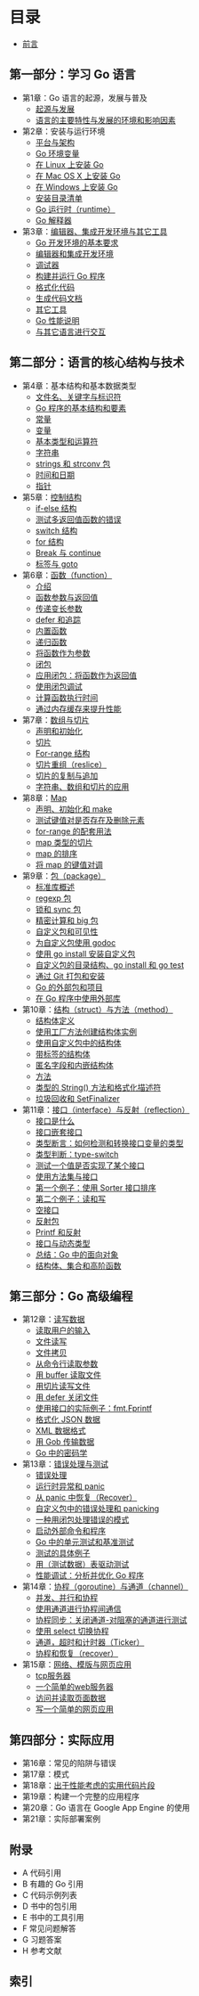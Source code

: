# 目录
- [前言](preface.md)

## 第一部分：学习 Go 语言

- 第1章：Go 语言的起源，发展与普及
	*   [起源与发展](01.1.md)
	*   [语言的主要特性与发展的环境和影响因素](01.2.md)
- 第2章：安装与运行环境
	*   [平台与架构](02.1.md)
	*   [Go 环境变量](02.2.md)
	*   [在 Linux 上安装 Go](02.3.md)
	*   [在 Mac OS X 上安装 Go](02.4.md)
	*   [在 Windows 上安装 Go](02.5.md)
	*   [安装目录清单](02.6.md)
	*   [Go 运行时（runtime）](02.7.md)
	*   [Go 解释器](02.8.md)
- 第3章：[编辑器、集成开发环境与其它工具](03.0.md)
	*   [Go 开发环境的基本要求](03.1.md)
	*   [编辑器和集成开发环境](03.2.md)
	*   [调试器](03.3.md)
	*   [构建并运行 Go 程序](03.4.md)
	*   [格式化代码](03.5.md)
	*   [生成代码文档](03.6.md)
	*   [其它工具](03.7.md)
	*   [Go 性能说明](03.8.md)
	*   [与其它语言进行交互](03.9.md)

## 第二部分：语言的核心结构与技术

- 第4章：基本结构和基本数据类型
	*   [文件名、关键字与标识符](04.1.md)
	*   [Go 程序的基本结构和要素](04.2.md)
	*   [常量](04.3.md)
	*   [变量](04.4.md)
	*   [基本类型和运算符](04.5.md)
	*   [字符串](04.6.md)
	*   [strings 和 strconv 包](04.7.md)
	*   [时间和日期](04.8.md)
	*   [指针](04.9.md)
- 第5章：[控制结构](05.0.md)
	*   [if-else 结构](05.1.md)
	*   [测试多返回值函数的错误](05.2.md)
	*   [switch 结构](05.3.md)
	*   [for 结构](05.4.md)
	*   [Break 与 continue](05.5.md)
	*   [标签与 goto](05.6.md)
- 第6章：[函数（function）](06.0.md)
	*   [介绍](06.1.md)
	*   [函数参数与返回值](06.2.md)
	*   [传递变长参数](06.3.md)
	*   [defer 和追踪](06.4.md)
	*   [内置函数](06.5.md)
	*   [递归函数](06.6.md)
	*   [将函数作为参数](06.7.md)
	*   [闭包](06.8.md)
	*   [应用闭包：将函数作为返回值](06.9.md)
	*   [使用闭包调试](06.10.md)
	*   [计算函数执行时间](06.11.md)
	*   [通过内存缓存来提升性能](06.12.md)
- 第7章：[数组与切片](07.0.md)
	*   [声明和初始化](07.1.md)
	*   [切片](07.2.md)
	*   [For-range 结构](07.3.md)
	*   [切片重组（reslice）](07.4.md)
	*   [切片的复制与追加](07.5.md)
	*   [字符串、数组和切片的应用](07.6.md)
- 第8章：[Map](08.0.md)
	*   [声明、初始化和 make](08.1.md)
	*   [测试键值对是否存在及删除元素](08.2.md)
	*   [for-range 的配套用法](08.3.md)
	*   [map 类型的切片](08.4.md)
	*   [map 的排序](08.5.md)
	*   [将 map 的键值对调](08.6.md)
- 第9章：[包（package）](09.0.md)
	*   [标准库概述](09.1.md)
	*   [regexp 包](09.2.md)
	*   [锁和 sync 包](09.3.md)
	*   [精密计算和 big 包](09.4.md)
	*   [自定义包和可见性](09.5.md)
	*   [为自定义包使用 godoc](09.6.md)
	*   [使用 go install 安装自定义包](09.7.md)
	*   [自定义包的目录结构、go install 和 go test](09.8.md)
	*   [通过 Git 打包和安装](09.9.md)
	*   [Go 的外部包和项目](09.10.md)
	*   [在 Go 程序中使用外部库](09.11.md)
- 第10章：[结构（struct）与方法（method）](10.0.md)
    *   [结构体定义](10.1.md)
    *   [使用工厂方法创建结构体实例](10.2.md)
    *   [使用自定义包中的结构体](10.3.md)
    *   [带标签的结构体](10.4.md)
    *   [匿名字段和内嵌结构体](10.5.md)
    *   [方法](10.6.md)
    *   [类型的 String() 方法和格式化描述符](10.7.md)
    *   [垃圾回收和 SetFinalizer](10.8.md)
- 第11章：[接口（interface）与反射（reflection）](11.0.md)
    *   [接口是什么](11.1.md)
    *   [接口嵌套接口](11.2.md)
    *   [类型断言：如何检测和转换接口变量的类型](11.3.md)
    *   [类型判断：type-switch](11.4.md)
    *   [测试一个值是否实现了某个接口](11.5.md)
    *   [使用方法集与接口](11.6.md)
    *   [第一个例子：使用 Sorter 接口排序](11.7.md)
    *   [第二个例子：读和写](11.8.md)
    *   [空接口](11.9.md)
    *   [反射包](11.10.md)
    *   [Printf 和反射](11.11.md)
    *   [接口与动态类型](11.12.md)
    *   [总结：Go 中的面向对象](11.13.md)
    *   [结构体、集合和高阶函数](11.14.md)

## 第三部分：Go 高级编程

- 第12章：[读写数据](12.0.md)
    *   [读取用户的输入](12.1.md)
    *   [文件读写](12.2.md)
    *   [文件拷贝](12.3.md)
    *   [从命令行读取参数](12.4.md)
    *   [用 buffer 读取文件](12.5.md)
    *   [用切片读写文件](12.6.md)
    *   [用 defer 关闭文件](12.7.md)
    *   [使用接口的实际例子：fmt.Fprintf](12.8.md)
    *   [格式化 JSON 数据](12.9.md)
    *   [XML 数据格式](12.10.md)
    *   [用 Gob 传输数据](12.11.md)
    *   [Go 中的密码学](12.12.md)
- 第13章：[错误处理与测试](13.0.md)
    *   [错误处理](13.1.md)
    *   [运行时异常和 panic](13.2.md)
    *   [从 panic 中恢复（Recover）](13.3.md)
    *   [自定义包中的错误处理和 panicking](13.4.md)
    *   [一种用闭包处理错误的模式](13.5.md)
    *   [启动外部命令和程序](13.6.md)
    *   [Go 中的单元测试和基准测试](13.7.md)
    *   [测试的具体例子](13.8.md)
    *   [用（测试数据）表驱动测试](13.9.md)
    *   [性能调试：分析并优化 Go 程序](13.10.md)
- 第14章：[协程（goroutine）与通道（channel）](14.0.md)
    *   [并发、并行和协程](14.1.md)
    *   [使用通道进行协程间通信](14.2.md)
    *   [协程同步：关闭通道-对阻塞的通道进行测试](14.3.md)
    *   [使用 select 切换协程](14.4.md)
    *   [通道，超时和计时器（Ticker）](14.5.md)
    *   [协程和恢复（recover）](14.6.md)
- 第15章：[网络、模版与网页应用](15.0.md)
    *   [tcp服务器](15.1.md)
    *   [一个简单的web服务器](15.2.md)
    *   [访问并读取页面数据](15.3.md)
    *   [写一个简单的网页应用](15.4.md)

## 第四部分：实际应用

- 第16章：常见的陷阱与错误
- 第17章：模式
- 第18章：[出于性能考虑的实用代码片段](18.0.md)
- 第19章：构建一个完整的应用程序
- 第20章：Go 语言在 Google App Engine 的使用
- 第21章：实际部署案例

## 附录

- A 代码引用
- B 有趣的 Go 引用
- C 代码示例列表
- D 书中的包引用
- E 书中的工具引用
- F 常见问题解答
- G 习题答案
- H 参考文献

## 索引
